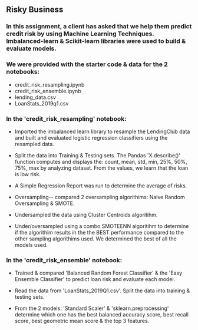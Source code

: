 ## Risky Business

### In this assignment, a client has asked that we help them predict credit risk by using Machine Learning Techniques. Imbalanced-learn & Scikit-learn libraries were used to build & evaluate models.

### We were provided with the starter code & data for the 2 notebooks:

* credit_risk_resampling.ipynb
* credit_risk_ensemble.ipynb
* lending_data.csv
* LoanStats_2019q1.csv

### In the 'credit_risk_resampling' notebook:

* Imported the imbalanced learn library to resample the LendingClub data and built and evaluated logistic regression classifiers using the resampled data.

* Split the data into Training & Testing sets. The Pandas 'X.describe()' function computes and displays the: count, mean, std, min, 25%, 50%, 75%, max by analyzing dataset. From the values, we learn that the loan is low risk.

* A Simple Regression Report was run to determine the average of risks.

* Oversampling-- compared 2 oversampling algorithims:
Naive Random Oversampling
&
SMOTE.

* Undersampled the data using Cluster Centroids algoritihm.

* Under/oversampled using a combo SMOTEENN algoritihm to determine if the algorithim results in the the BEST performance compared to the other sampling algorithims used. We determined the best of all the models used.


### In the 'credit_risk_ensemble' notebook:

* Trained & compared 'Balanced Random Forest Classifier' & the 'Easy Ensemble Classifier' to predict loan risk and evaluate each model.

* Read the data from 'LoanStats_2019Q1.csv'.
Split the data into training & testing sets. 

* From the 2 models:
'Standard Scaler' & 'sklearn.preprocessing' determine which one has the best balanced accuracy score, best recall score, best geometric mean score & the top 3 features.





